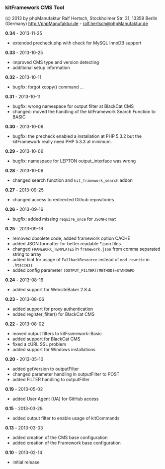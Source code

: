 ### kitFramework CMS Tool

(c) 2013 by phpManufaktur
Ralf Hertsch, Stockholmer Str. 31, 13359 Berlin (Germany)
http://phpManufaktur.de - ralf.hertsch@phpManufaktur.de

**0.34** - 2013-11-25

* extended precheck.php with check for MySQL InnoDB support

**0.33** - 2013-10-25

* improved CMS type and version detecting
* additional setup information

**0.32** - 2013-10-11

* bugfix: forgot xcopy() command ... 

**0.31** - 2013-10-11

* bugfix: wrong namespace for output filter at BlackCat CMS
* changed: moved the handling of the kitFramework Search Function to BASIC

**0.30** - 2013-10-09

* bugfix: the precheck enabled a installation at PHP 5.3.2 but the kitFramework really need PHP 5.3.3 at minimum.

**0.29** - 2013-10-06

* bugfix: namespace for LEPTON output_interface was wrong

**0.28** - 2013-10-06

* changed search function and `kit_framework_search` addon

**0.27** - 2013-09-25

* changed access to redirected Github repositories

**0.26** - 2013-09-16

* bugfix: added missing `require_once` for `JSONFormat` 

**0.25** - 2013-09-16

* removed obsolete code, added framework option CACHE
* added JSON formatter for better readable *.json files
* changed `FRAMEWORK_TEMPLATES` in `framework.json` from comma separated string to array
* added hint for usage of `FallbackResource` instead of `mod_rewrite` in `.htaccess`
* added config parameter `[OUTPUT_FILTER][METHOD]=STANDARD`

**0.24** - 2013-08-16

* added support for WebsiteBaker 2.8.4

**0.23** - 2013-08-06

* added support for proxy authentication
* added register_filter() for BlackCat CMS

**0.22** - 2013-08-02

* moved output filters to kitFramework::Basic
* added support for BlackCat CMS
* fixed a cURL SSL problem
* added support for Windows installations

**0.20** - 2013-05-10

* added getVersion to outputFilter
* changed parameter handling in outputFilter to POST
* added FILTER handling to outputFilter

**0.19** - 2013-05-02

* added User Agent (UA) for GitHub access

**0.15** - 2013-03-28

* added output filter to enable usage of kitCommands

**0.13** - 2013-03-03

* added creation of the CMS base configuration
* added creation of the Framework base configuration

**0.10** - 2013-02-14

* initial release